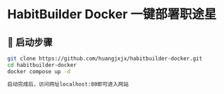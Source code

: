 # HabitBuilder Docker 一键部署职途星

## 🐳 启动步骤

```bash
git clone https://github.com/huangjxjx/habitbuilder-docker.git
cd habitbuilder-docker
docker compose up -d

启动完成后，访问网址localhost:80即可进入网站
